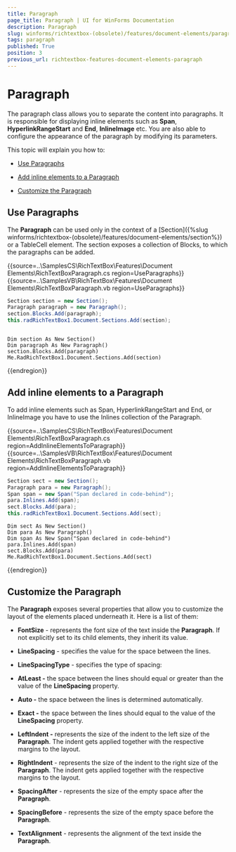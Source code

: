 ```yaml
---
title: Paragraph
page_title: Paragraph | UI for WinForms Documentation
description: Paragraph
slug: winforms/richtextbox-(obsolete)/features/document-elements/paragraph
tags: paragraph
published: True
position: 3
previous_url: richtextbox-features-document-elements-paragraph
---
```


# Paragraph

The paragraph class allows you to separate the content into paragraphs. It is responsible for displaying inline elements such as __Span__, __HyperlinkRangeStart__ and __End__, __InlineImage__ etc. You are also able to configure the appearance of the paragraph by modifying its parameters.

This topic will explain you how to:

* [Use Paragraphs](#use-paragraphs)

* [Add inline elements to a Paragraph](#add-inline-elements-to-a-paragraph)

* [Customize the Paragraph](#customize-the-paragraph)

## Use Paragraphs

The __Paragraph__ can be used only in the context of a [Section]({%slug winforms/richtextbox-(obsolete)/features/document-elements/section%}) or a TableCell element. The section exposes a collection of Blocks, to which the paragraphs can be added.

{{source=..\SamplesCS\RichTextBox\Features\Document Elements\RichTextBoxParagraph.cs region=UseParagraphs}} 
{{source=..\SamplesVB\RichTextBox\Features\Document Elements\RichTextBoxParagraph.vb region=UseParagraphs}} 

````C#
Section section = new Section();
Paragraph paragraph = new Paragraph();
section.Blocks.Add(paragraph);
this.radRichTextBox1.Document.Sections.Add(section);

````
````VB.NET
  
Dim section As New Section()
Dim paragraph As New Paragraph()
section.Blocks.Add(paragraph)
Me.RadRichTextBox1.Document.Sections.Add(section)

````

{{endregion}}

## Add inline elements to a Paragraph

To add inline elements such as Span, HyperlinkRangeStart and End, or InlineImage you have to use the Inlines collection of the Paragraph. 

{{source=..\SamplesCS\RichTextBox\Features\Document Elements\RichTextBoxParagraph.cs region=AddInlineElementsToParagraph}} 
{{source=..\SamplesVB\RichTextBox\Features\Document Elements\RichTextBoxParagraph.vb region=AddInlineElementsToParagraph}} 

````C#
Section sect = new Section();
Paragraph para = new Paragraph();
Span span = new Span("Span declared in code-behind");
para.Inlines.Add(span);
sect.Blocks.Add(para);
this.radRichTextBox1.Document.Sections.Add(sect);

````
````VB.NET
Dim sect As New Section()
Dim para As New Paragraph()
Dim span As New Span("Span declared in code-behind")
para.Inlines.Add(span)
sect.Blocks.Add(para)
Me.RadRichTextBox1.Document.Sections.Add(sect)

````

{{endregion}}

## Customize the Paragraph

The __Paragraph__ exposes several properties that allow you to customize the layout of the elements placed underneath it. Here is a list of them:

* __FontSize__ - represents the font size of the text inside the __Paragraph__. If not explicitly set to its child elements, they inherit its value.

* __LineSpacing__ - specifies the value for the space between the lines.

* __LineSpacingType__ - specifies the type of spacing:

* __AtLeast -__ the space between the lines should equal or greater than the value of the __LineSpacing__ property.

* __Auto -__ the space between the lines is determined automatically.

* __Exact -__ the space between the lines should equal to the value of the __LineSpacing__ property.

* __LeftIndent -__ represents the size of the indent to the left size of the __Paragraph__. The indent gets applied together with the respective margins to the layout.

* __RightIndent__ - represents the size of the indent to the right size of the __Paragraph__. The indent gets applied together with the respective margins to the layout.

* __SpacingAfter__ - represents the size of the empty space after the __Paragraph__.

* __SpacingBefore__ - represents the size of the empty space before the __Paragraph__.

* __TextAlignment__ - represents the alignment of the text inside the __Paragraph__.